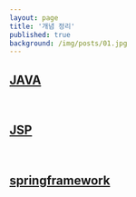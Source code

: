 ```yaml
---
layout: page
title: '개념 정리'
published: true
background: /img/posts/01.jpg
---
```


<h2><a href="{{"/questions/java" | relative_url }}">JAVA</a></h2><br>   
<h2><a href="{{"/questions/jsp" | relative_url }}">JSP</a></h2><br>   
<h2><a href="{{"/questions/springframework" | relative_url }}">springframework</a></h2>   
